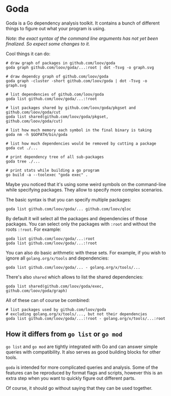# Goda

Goda is a Go dependency analysis toolkit. It contains a bunch of different things to figure out what your program is using.

_Note: the exact syntax of the command line arguments has not yet been finalized. So expect some changes to it._

Cool things it can do:

```
# draw graph of packages in github.com/loov/goda
goda graph github.com/loov/goda/...:root | dot -Tsvg -o graph.svg

# draw dependcy graph of github.com/loov/goda
goda graph -cluster -short github.com/loov/goda | dot -Tsvg -o graph.svg

# list dependencies of github.com/loov/goda
goda list github.com/loov/goda/...:!root

# list packages shared by github.com/loov/goda/pkgset and github.com/loov/goda/cut
goda list shared(github.com/loov/goda/pkgset, github.com/loov/goda/cut)

# list how much memory each symbol in the final binary is taking
goda nm -h $GOPATH/bin/goda

# list how much dependencies would be removed by cutting a package
goda cut ./...

# print dependency tree of all sub-packages
goda tree ./...

# print stats while building a go program
go build -a --toolexec "goda exec" .
```

Maybe you noticed that it's using some weird symbols on the command-line while specifying packages. They allow to specify more complex scenarios.

The basic syntax is that you can specify multiple packages:

```
goda list github.com/loov/goda/... github.com/loov/qloc
```

By default it will select all the packages and dependencies of those packages. You can select only the packages with `:root` and without the roots `:!root`. For example:

```
goda list github.com/loov/goda/...:root
goda list github.com/loov/goda/...:!root
```

You can also do basic arithmetic with these sets. For example, if you wish to ignore all `golang.org/x/tools` and dependencies:

```
goda list github.com/loov/goda/... - golang.org/x/tools/...
```

There's also `shared` which allows to list the shared dependencies:

```
goda list shared(github.com/loov/goda/exec, github.com/loov/goda/graph)
```

All of these can of course be combined:

```
# list packages used by github.com/loov/goda
# excluding golang.org/x/tools/..., but not their dependencies
goda list github.com/loov/goda/...:!root - golang.org/x/tools/...:root
```

## How it differs from `go list` or `go mod`

`go list` and `go mod` are tightly integrated with Go and can answer simple queries with compatibility. It also serves as good building blocks for other tools.

`goda` is intended for more complicated queries and analysis. Some of the features can be reproduced by format flags and scripts, however this is an extra step when you want to quickly figure out different parts.

Of course, it should go without saying that they can be used together.
